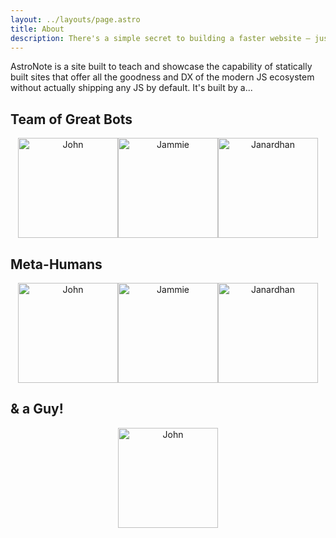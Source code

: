 ```yaml
---
layout: ../layouts/page.astro
title: About
description: There's a simple secret to building a faster website — just ship less.
---
```

AstroNote is a site built to teach and showcase the capability of statically built sites that offer all the goodness and DX of the modern JS ecosystem without actually shipping any JS by default. It's built by a...

## Team of Great Bots
<!-- We're in markdown, so we cannot use TailwindCSS -->
<div style="width:100%; display:flex; text-align: center; justify-content:center;">
    <img width="160" src="https://avatars.dicebear.com/api/bottts/john.svg" title="John" />
    <img width="160" src="https://avatars.dicebear.com/api/bottts/jammie.svg" title="Jammie" />
    <img width="160" src="https://avatars.dicebear.com/api/bottts/janardhan.svg" title="Janardhan" />
</div>

## Meta-Humans
<!-- We're in markdown, so we cannot use TailwindCSS -->
<div style="width:100%; display:flex; text-align: center; justify-content:center;">
    <img width="160" src="https://avatars.dicebear.com/api/avataaars/john.svg" title="John" />
    <img width="160" src="https://avatars.dicebear.com/api/avataaars/jammie.svg" title="Jammie" />
    <img width="160" src="https://avatars.dicebear.com/api/avataaars/janardhan.svg" title="Janardhan" />
</div>

## & a Guy!
<div style="width:100%; display:flex; text-align: center; justify-content:center;">
    <img width="160" src="https://pbs.twimg.com/profile_images/1378583612925206534/1BxJ61E0_400x400.jpg" title="John" />
</div>
